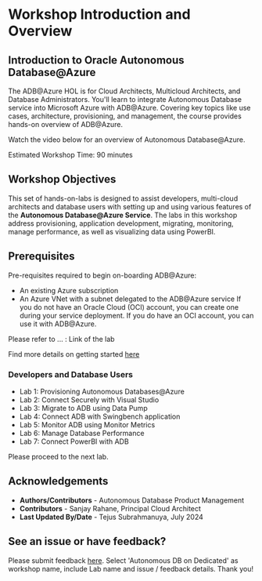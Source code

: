 # Workshop Introduction and Overview

## Introduction to Oracle Autonomous Database@Azure
The ADB@Azure HOL is for Cloud Architects, Multicloud Architects, and Database Administrators. You'll learn to&nbsp;integrate Autonomous Database service into Microsoft Azure with ADB@Azure. Covering key topics like use cases, architecture, provisioning, and management, the course provides hands-on overview of ADB@Azure.

Watch the video below for an overview of Autonomous Database@Azure.

[](youtube:fOKSNzDz1pk)

Estimated Workshop Time: 90 minutes

## Workshop Objectives
This set of hands-on-labs is designed to assist developers, multi-cloud architects and database users with setting up and using various features of the **Autonomous Database@Azure Service**. The labs in this workshop address provisioning, application development, migrating, monitoring, manage performance, as well as visualizing data using PowerBI.

## Prerequisites
Pre-requisites required to begin on-boarding ADB@Azure:
- An existing Azure subscription
- An Azure VNet with a subnet delegated to the ADB@Azure service
If you do not have an Oracle Cloud (OCI) account, you can create one during your service deployment. If you do have an OCI account, you can use it with ADB@Azure.

Please refer to ... : Link of the lab

Find more details on getting started [here](https://docs.oracle.com/en-us/iaas/Content/multicloud/oaaonboard.htm)


### Developers and Database Users

* Lab 1: Provisioning Autonomous Databases@Azure
* Lab 2: Connect Securely with Visual Studio
* Lab 3: Migrate to ADB using Data Pump
* Lab 4: Connect ADB with Swingbench application
* Lab 5: Monitor ADB using Monitor Metrics
* Lab 6: Manage Database Performance
* Lab 7: Connect PowerBI with ADB

Please proceed to the next lab.

## Acknowledgements
- **Authors/Contributors** - Autonomous Database Product Management
- **Contributors** - Sanjay Rahane, Principal Cloud Architect
- **Last Updated By/Date** - Tejus Subrahmanuya, July 2024


## See an issue or have feedback?  
Please submit feedback [here](https://apexapps.oracle.com/pls/apex/f?p=133:1:::::P1_FEEDBACK:1).   Select 'Autonomous DB on Dedicated' as workshop name, include Lab name and issue / feedback details. Thank you!
